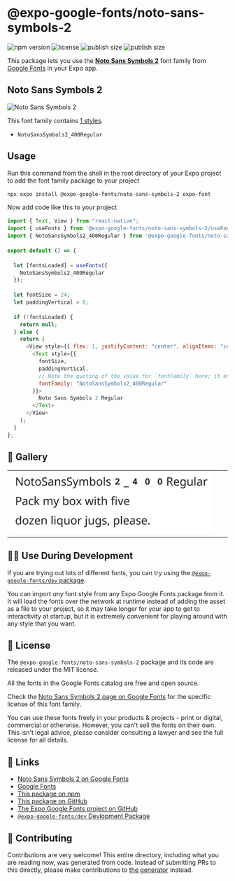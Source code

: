 # @expo-google-fonts/noto-sans-symbols-2

![npm version](https://flat.badgen.net/npm/v/@expo-google-fonts/noto-sans-symbols-2)
![license](https://flat.badgen.net/github/license/expo/google-fonts)
![publish size](https://flat.badgen.net/packagephobia/install/@expo-google-fonts/noto-sans-symbols-2)
![publish size](https://flat.badgen.net/packagephobia/publish/@expo-google-fonts/noto-sans-symbols-2)

This package lets you use the [**Noto Sans Symbols 2**](https://fonts.google.com/specimen/Noto+Sans+Symbols+2) font family from [Google Fonts](https://fonts.google.com/) in your Expo app.

## Noto Sans Symbols 2

![Noto Sans Symbols 2](./font-family.png)

This font family contains [1 styles](#-gallery).

- `NotoSansSymbols2_400Regular`

## Usage

Run this command from the shell in the root directory of your Expo project to add the font family package to your project

```sh
npx expo install @expo-google-fonts/noto-sans-symbols-2 expo-font
```

Now add code like this to your project

```js
import { Text, View } from "react-native";
import { useFonts } from '@expo-google-fonts/noto-sans-symbols-2/useFonts';
import { NotoSansSymbols2_400Regular } from '@expo-google-fonts/noto-sans-symbols-2/400Regular';

export default () => {

  let [fontsLoaded] = useFonts({
    NotoSansSymbols2_400Regular
  });

  let fontSize = 24;
  let paddingVertical = 6;

  if (!fontsLoaded) {
    return null;
  } else {
    return (
      <View style={{ flex: 1, justifyContent: "center", alignItems: "center" }}>
        <Text style={{
          fontSize,
          paddingVertical,
          // Note the quoting of the value for `fontFamily` here; it expects a string!
          fontFamily: "NotoSansSymbols2_400Regular"
        }}>
          Noto Sans Symbols 2 Regular
        </Text>
      </View>
    );
  }
};
```

## 🔡 Gallery


||||
|-|-|-|
|![NotoSansSymbols2_400Regular](./400Regular/NotoSansSymbols2_400Regular.ttf.png)||||


## 👩‍💻 Use During Development

If you are trying out lots of different fonts, you can try using the [`@expo-google-fonts/dev` package](https://github.com/expo/google-fonts/tree/master/font-packages/dev#readme).

You can import _any_ font style from any Expo Google Fonts package from it. It will load the fonts over the network at runtime instead of adding the asset as a file to your project, so it may take longer for your app to get to interactivity at startup, but it is extremely convenient for playing around with any style that you want.


## 📖 License

The `@expo-google-fonts/noto-sans-symbols-2` package and its code are released under the MIT license.

All the fonts in the Google Fonts catalog are free and open source.

Check the [Noto Sans Symbols 2 page on Google Fonts](https://fonts.google.com/specimen/Noto+Sans+Symbols+2) for the specific license of this font family.

You can use these fonts freely in your products & projects - print or digital, commercial or otherwise. However, you can't sell the fonts on their own. This isn't legal advice, please consider consulting a lawyer and see the full license for all details.

## 🔗 Links

- [Noto Sans Symbols 2 on Google Fonts](https://fonts.google.com/specimen/Noto+Sans+Symbols+2)
- [Google Fonts](https://fonts.google.com/)
- [This package on npm](https://www.npmjs.com/package/@expo-google-fonts/noto-sans-symbols-2)
- [This package on GitHub](https://github.com/expo/google-fonts/tree/master/font-packages/noto-sans-symbols-2)
- [The Expo Google Fonts project on GitHub](https://github.com/expo/google-fonts)
- [`@expo-google-fonts/dev` Devlopment Package](https://github.com/expo/google-fonts/tree/master/font-packages/dev)

## 🤝 Contributing

Contributions are very welcome! This entire directory, including what you are reading now, was generated from code. Instead of submitting PRs to this directly, please make contributions to [the generator](https://github.com/expo/google-fonts/tree/master/packages/generator) instead.
